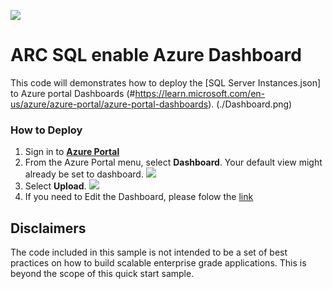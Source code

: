 ![](../media/solutions-microsoft-logo-small.png)

# ARC SQL enable Azure Dashboard
This code will demonstrates how to deploy the [SQL Server Instances.json] to Azure portal Dashboards (#https://learn.microsoft.com/en-us/azure/azure-portal/azure-portal-dashboards).
(./Dashboard.png)
### How to Deploy

1. Sign in to **[Azure Portal](#https://portal.azure.com/)**
2. From the Azure Portal menu, select **Dashboard**. Your default view might already be set to dashboard.
   ![](https://learn.microsoft.com/en-us/azure/azure-portal/media/azure-portal-dashboards/portal-menu-dashboard.png)
3. Select **Upload**.
   ![](https://learn.microsoft.com/en-us/azure/azure-portal/media/azure-portal-dashboards/create-new-dashboard.png)
5. If you need to Edit the Dashboard, please folow the [link](https://learn.microsoft.com/en-us/azure/azure-portal/azure-portal-dashboards#edit-a-dashboard)

<a name=disclaimers></a>

## Disclaimers
The code included in this sample is not intended to be a set of best practices on how to build scalable enterprise grade applications. This is beyond the scope of this quick start sample.
